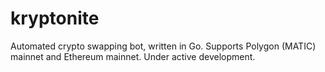 # kryptonite
Automated crypto swapping bot, written in Go. Supports Polygon (MATIC) mainnet and Ethereum mainnet. Under active development.
